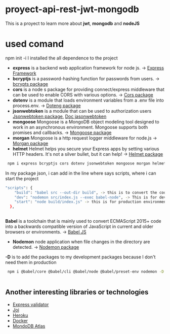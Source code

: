 # proyect-api-rest-jwt-mongodb

This is a proyect to learn more about **jwt**, **mongodb** and **nodeJS**

# used comand
npm init -i
I installed the all dependence to the project
- **express** is a backend web application framework for node js. -> [Express Framework](https://expressjs.com/)
- **bcryptjs** is a password-hashing function for passwords from users. -> [bcrypts package](https://www.npmjs.com/package/bcryptjs)
- **cors** is a node s package for providing connect/express middleware that can be used to enable CORS with various options. -> [Cors package](https://expressjs.com/en/resources/middleware/cors.html)
- **dotenv** is a module that loads environment variables from a .env file into process.env. -> [Doteng package](https://www.npmjs.com/package/dotenv)
- **jsonwebtoken** is a module that can be used to authorization users  [Jsonwebtoken package](https://www.npmjs.com/package/jsonwebtoken), [Doc jasonwebtoken](https://jwt.io/)
- **mongoose** Mongoose is a MongoDB object modeling tool designed to work in an asynchronous environment. Mongoose supports both promises and callbacks.
 -> [Mongoose package](https://www.npmjs.com/package/mongoose)
 - **morgan** Mongoose is a http request logger middleware for node.js
 -> [Morgan package](https://www.npmjs.com/package/morgan)
- **helmet** Helmet helps you secure your Express apps by setting various HTTP headers. It's not a silver bullet, but it can help!
 -> [Helmet package](https://www.npmjs.com/package/helmet)

```sh
 npm i express bcryptjs cors dotenv jsonwebtoken mongoose morgan helmet
 ```

 In my package json, i can add in the line where says scripts, where i can start the project
 
```sh
"scripts": {
    "build": "babel src --out-dir build", -> this is to convert the code into compatible versions of javascript
    "dev": "nodemon src/index.js --exec babel-node", -> This is for development environment
    "start": "node build/index.js" -> this is for production environment
  }, 
 
```

**Babel** is a toolchain that is mainly used to convert ECMAScript 2015+ code into a backwards compatible version of JavaScript in current and older browsers or environments.
 -> [Babel JS](https://babeljs.io/)
- **Nodemon** node application when file changes in the directory are detected.
 -> [Nodemon package](https://www.npmjs.com/package/nodemon)

 **-D** is to add the packages to my development packages because I don't need them in production

 ```sh
  npm i @babel/core @babel/cli @babel/node @babel/preset-env nodemon -D
   
```

## Another interesting libraries or technologies
* [Express validator](https://express-validator.github.io/docs/)
* [Joi](https://joi.dev/api/?v=17.4.0)
* [Heroku](https://www.heroku.com/)
* [Docker](https://www.docker.com/)
* [MondoDB Atlas](https://www.mongodb.com/cloud/atlas/lp/try2?utm_source=google&utm_campaign=gs_footprint_row_search_core_brand_atlas_desktop&utm_term=mongodb%20atlas&utm_medium=cpc_paid_search&utm_ad=e&utm_ad_campaign_id=12212624584&gclid=CjwKCAjwmv-DBhAMEiwA7xYrdy4gWaP_BWHcASpr-zjAkNYOioOxw24IBxcIp48GJENAtk7Z4psxrxoCa1EQAvD_BwE)